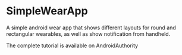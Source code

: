 # SimpleWearApp
A simple android wear app that shows different layouts for round and rectangular wearables, as well as show notification from handheld.

The complete tutorial is available on AndroidAuthority
